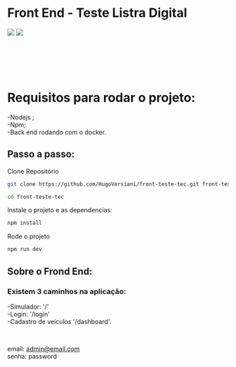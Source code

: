 # Front End - Teste Listra Digital


<img  src="./public/app/home.gif">

<img  src="./public/app/home_mobile.gif">

<br/><br/>
<br/>
<br/>



# Requisitos para rodar o projeto:
-Nodejs ;<br/>
-Npm;<br/>
-Back end rodando com o docker.<br/>

## Passo a passo:

Clone Repositório
```sh
git clone https://github.com/HugoVersiani/front-teste-tec.git front-teste-tec
```
```sh
cd front-teste-tec

```

Instale o projeto e as dependencias:
```sh
npm install
```

Rode o projeto

```sh
npm run dev
```


## Sobre o Frond End:
### Existem 3 caminhos na aplicação:

-Simulador: '/'<br/>
-Login: '/login'<br/>
-Cadastro de veículos '/dashboard'.<br/>

<br/>

email: admin@email.com<br/>
senha: password


